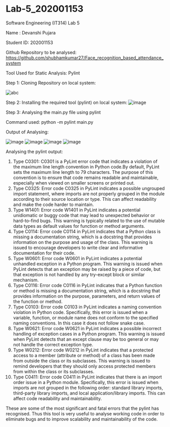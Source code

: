 # Lab-5_202001153

Software Engineering (IT314) Lab 5

Name : Devanshi Pujara

Student ID: 202001153



Github Repository to be analysed:
https://github.com/shubhamkumar27/Face_recognition_based_attendance_system

Tool Used for Static Analysis:
Pylint


Step 1: Cloning Repository on local system:

![abc](https://user-images.githubusercontent.com/63849627/227474671-013b7aad-a538-4f02-9c12-3cfe160c05bf.png)

Step 2: Installing the required tool (pylint) on local system:
![image](https://user-images.githubusercontent.com/63849627/227477668-be7bd78b-8ad2-4224-a97e-24716fea7ea7.png)


Step 3: Analysing the main.py file using pylint

Command used: 
python -m pylint main.py

Output of Analysing:

![image](https://user-images.githubusercontent.com/63849627/227480195-5bf3a9a7-2c0b-4198-a2ac-da7fff156d64.png)
![image](https://user-images.githubusercontent.com/63849627/227480388-a9f19d52-5540-4f76-8e68-ee37cd2c9dfa.png)
![image](https://user-images.githubusercontent.com/63849627/227480569-5e0d7a29-8b68-4718-a157-50a3cc99107a.png)
![image](https://user-images.githubusercontent.com/63849627/227480666-43aaf128-e307-4f75-9418-841611ba041e.png)


Analysing the pylint output:
1. Type C0301: C0301 is a PyLint error code that indicates a violation of the maximum line length convention in Python code.By default, PyLint sets the maximum line length to 79 characters. The purpose of this convention is to ensure that code remains readable and maintainable, especially when viewed on smaller screens or printed out.
2. Type C0325: Error code C0325 in PyLint indicates a possible ungrouped import statement, where imports are not properly grouped in the module according to their source location or type. This can affect readability and make the code harder to maintain.
3. Type W1401: Error code W1401 in PyLint indicates a potential unidiomatic or buggy code that may lead to unexpected behavior or hard-to-find bugs. This warning is typically related to the use of mutable data types as default values for function or method arguments.
4. Type C0114: Error code C0114 in PyLint indicates that a Python class is missing a documentation string, which is a docstring that provides information on the purpose and usage of the class. This warning is issued to encourage developers to write clear and informative documentation for their code.
5. Type W0601: Error code W0601 in PyLint indicates a potential unhandled exception in a Python program. This warning is issued when PyLint detects that an exception may be raised by a piece of code, but that exception is not handled by any try-except block or similar mechanism.
6. Type C0116: Error code C0116 in PyLint indicates that a Python function or method is missing a documentation string, which is a docstring that provides information on the purpose, parameters, and return values of the function or method.
7. Type C0103: Error code C0103 in PyLint indicates a naming convention violation in Python code. Specifically, this error is issued when a variable, function, or module name does not conform to the specified naming conventions. In this case it does not follow snake case.
8. Type W0621: Error code W0621 in PyLint indicates a possible incorrect handling of exception cases in a Python program. This warning is issued when PyLint detects that an except clause may be too general or may not handle the correct exception type.
9. Type W0212: Error code W0212 in PyLint indicates that a protected access to a member (attribute or method) of a class has been made from outside the class or its subclasses. This warning is issued to remind developers that they should only access protected members from within the class or its subclasses.
10. Type C0411: Error code C0411 in PyLint indicates that there is an import order issue in a Python module. Specifically, this error is issued when imports are not grouped in the following order: standard library imports, third-party library imports, and local application/library imports. This can affect code readability and maintainability.

These are some of the most significant and fatal errors that the pylint has recognised. Thus this tool is very useful to analyse working code in order to eliminate bugs and to improve scalability and maintainability of the code.
